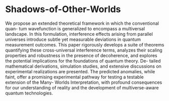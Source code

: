 # Shadows-of-Other-Worlds


We propose an extended theoretical framework in which the conventional quan-
tum wavefunction is generalized to encompass a multiversal landscape. In this
formulation, interference effects arising from parallel universes introduce subtle yet
measurable deviations in quantum measurement outcomes. This paper rigorously
develops a suite of theorems quantifying these cross-universal interference terms,
analyzes their scaling properties and robustness in the presence of decoherence,
and explores the potential implications for the foundations of quantum theory. De-
tailed mathematical derivations, simulation studies, and extensive discussions on
experimental realizations are presented. The predicted anomalies, while faint, offer
a promising experimental pathway for testing a testable extension of the Many-
Worlds Interpretation, with profound consequences for our understanding of reality
and the development of multiverse-aware quantum technologies.
